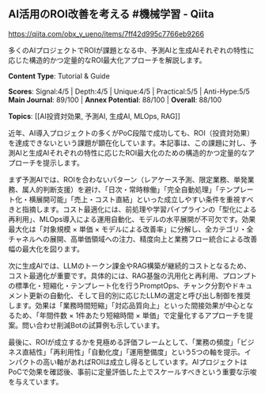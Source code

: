 ## AI活用のROI改善を考える #機械学習 - Qiita

https://qiita.com/obx_y_ueno/items/7ff42d995c7766eb9266

多くのAIプロジェクトでROIが課題となる中、予測AIと生成AIそれぞれの特性に応じた構造的かつ定量的なROI最大化アプローチを解説します。

**Content Type**: Tutorial & Guide

**Scores**: Signal:4/5 | Depth:4/5 | Unique:4/5 | Practical:5/5 | Anti-Hype:5/5
**Main Journal**: 89/100 | **Annex Potential**: 88/100 | **Overall**: 88/100

**Topics**: [[AI投資対効果, 予測AI, 生成AI, MLOps, RAG]]

近年、AI導入プロジェクトの多くがPoC段階で成功しても、ROI（投資対効果）を達成できないという課題が顕在化しています。本記事は、この課題に対し、予測AIと生成AIそれぞれの特性に応じたROI最大化のための構造的かつ定量的なアプローチを提示します。

まず予測AIでは、ROIを合わないパターン（レアケース予測、限定業務、単発業務、属人的判断支援）を避け、「日次・常時稼働」「完全自動処理」「テンプレート化・横展開可能」「売上・コスト直結」といった成立しやすい条件を重視すべきと指摘します。コスト最適化には、前処理や学習パイプラインの「型化による再利用」、MLOps導入による運用自動化、モデルの水平展開が不可欠です。効果最大化は「対象規模 × 単価 × モデルによる改善率」に分解し、全カテゴリ・全チャネルへの展開、高単価領域への注力、精度向上と業務フロー統合による改善幅の最大化を図ります。

次に生成AIでは、LLMのトークン課金やRAG構築が継続的コストとなるため、コスト最適化が重要です。具体的には、RAG基盤の汎用化と再利用、プロンプトの標準化・短縮化・テンプレート化を行うPromptOps、チャンク分割やドキュメント更新の自動化、そして目的別に応じたLLMの選定と呼び出し制御を推奨します。効果は「業務時間短縮」「対応品質向上」といった間接効果が中心となるため、「年間件数 × 1件あたり短縮時間 × 単価」で定量化するアプローチを提案。問い合わせ削減Botの試算例も示しています。

最後に、ROIが成立するかを見極める評価フレームとして、「業務の頻度」「ビジネス直結性」「再利用性」「自動化度」「運用整備度」という5つの軸を提示。インパクトの高い軸があればROIは成立し得るとしています。AIプロジェクトはPoCで効果を確認後、事前に定量評価した上でスケールすべきという重要な示唆を与えています。